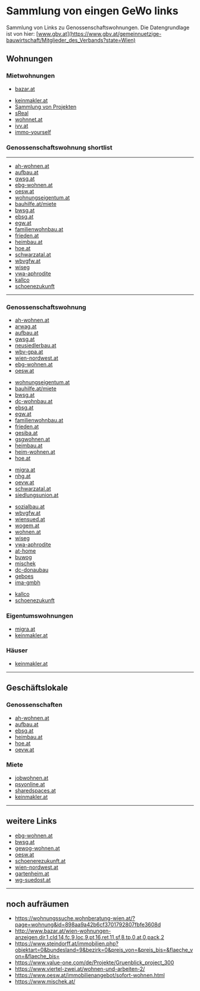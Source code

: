 <link rel="shortcut icon" type="image/x-icon" href="{{ "/favicon.ico" | prepend: site.baseurl }}" >

# Sammlung von eingen GeWo links
Sammlung von Links zu Genossenschaftswohnungen. Die Datengrundlage ist von hier: [www.gbv.at](https://www.gbv.at/gemeinnuetzige-bauwirtschaft/Mitglieder_des_Verbands?state=Wien)
## Wohnungen

### Mietwohnungen
- [bazar.at](http://www.bazar.at/wien-wohnungen-anzeigen,dir,1,cId,14,fc,9,loc,9,pf,2,pt,18,ref,2,ret,13,sf,8,tp,0,at,0)
<!-- - [jobwohnen.at](https://www.jobwohnen.at/wohnungen/#suchergebnis) -->
- [keinmakler.at](https://www.keinmakler.at/Wohnung-Miete/Wien-%C3%96sterreich)
- [Sammlung von Projekten](https://www.projekt-promotion.at/projekten/89/alle/alle/alle/658/776-777-778-779-780-781-782-783-789)
- [sReal](https://www.sreal.at/de/immobilien-suche?f%5BbuyingType%5D=buy&f%5Blocation_or_id%5D%5B%5D=f_Wien&f%5Barea%5D%5Bmin%5D=90&f%5Barea%5D%5Bmax%5D=&f%5Bprice%5D%5Bmin%5D=&f%5Bprice%5D%5Bmax%5D=450000&f%5Bsurface_area%5D%5Bmin%5D=&f%5Bsurface_area%5D%5Bmax%5D=&f%5Brooms%5D%5Bmin%5D=&f%5Brooms%5D%5Bmax%5D=&f%5Bfulltext%5D=&f%5Bsearch%5D=&f%5Bsorting%5D=updated_desc)
- [wohnnet.at](https://www.wohnnet.at/immobilien/1150-wien?flaeche=80)
- [ivv.at](https://www.ivv.at/half-map-2/?lat=&lng=&use_radius=on&keyword=&search_location=&radius=0&status=&type=&bedrooms=&min-area=79&max-area=1200&min-price=1&max-price=453015&hidden_geocode_result=&sortby=)
- [immo-yourself](https://immo-yourself.com/)

### Genossenschaftswohnung shortlist
------------------------------------------------------------------------
- [ah-wohnen.at](http://ah-wohnen.at/freie-objekte.57.html)
- [aufbau.at](http://aufbau.at/wohnungen-wiedervermietung.html)
- [gwsg.at](https://www.gwsg.at/freie-wohnungen)
- [ebg-wohnen.at](https://ebg-wohnen.at/Suche.aspx?typ=1&zmin=3&zmax=5&art=$1$2$3$6&rg=$1$6$8&wa=$0$1)
- [oesw.at](https://oesw.at/immobilienangebot/sofort-wohnen.html?objectType=0&rooms=3)
- [wohnungseigentum.at](https://wohnungseigentum.at/immobiliensuche/sofort-wohnen/?objectType=0)
- [bauhilfe.at/miete](https://www.bauhilfe.at/wp/angebote-sofort-wohnen)
- [bwsg.at](https://www.bwsg.at/overview/?search_text=wien&rooms-min=3&rooms-max=5&living_space-min=80&living_space-max=150)
- [ebsg.at](https://www.ebsg.at/immo/suche?type=1&region=916&state=Wien)
- [egw.at](https://www.egw.at/immobilien/bestands-wohnungen)
- [familienwohnbau.at](https://www.familienwohnbau.at/immobiliensuche/?sortierung=lastAktivierung%20DESC&bundesland=AT9&nutzungsart=W&kaufpreisBis=450000&mieteBis=1200&hauptflaecheVon=80)
- [frieden.at](https://www.frieden.at/immobiliensuche?st=Wien&nr=3-_)
- [heimbau.at](https://www.heimbau.at/wiedervermietung)
- [hoe.at](https://www.hoe.at/de/Wohnungssuche?lage%5B0%5D=96&q=&areaMin=80&areaMax=108&priceMin=0&priceMax=531900&feature%5B0%5D=272&district%5B0%5D=&legalType%5B0%5D=&immoType%5B0%5D=&rooms=&baseUrl=/de/Wohnungssuche&ajax=1)
- [schwarzatal.at](https://www.schwarzatal.at/immobiliensuche/?tx_pfimmo_manage%5B__referrer%5D%5B%40extension%5D=PfImmo&tx_pfimmo_manage%5B__referrer%5D%5B%40vendor%5D=PF&tx_pfimmo_manage%5B__referrer%5D%5B%40controller%5D=Object&tx_pfimmo_manage%5B__referrer%5D%5B%40action%5D=list&tx_pfimmo_manage%5B__referrer%5D%5Barguments%5D=YToyOntzOjY6ImFjdGlvbiI7czo0OiJsaXN0IjtzOjEwOiJjb250cm9sbGVyIjtzOjY6Ik9iamVjdCI7fQ%3D%3D9401827558e74bfb084ca468f2b1b87d35c41127&tx_pfimmo_manage%5B__referrer%5D%5B%40request%5D=a%3A4%3A%7Bs%3A10%3A%22%40extension%22%3Bs%3A6%3A%22PfImmo%22%3Bs%3A11%3A%22%40controller%22%3Bs%3A6%3A%22Object%22%3Bs%3A7%3A%22%40action%22%3Bs%3A4%3A%22list%22%3Bs%3A7%3A%22%40vendor%22%3Bs%3A2%3A%22PF%22%3B%7D6bdce365bd911e2b00b096506b0e4add6ad80bd5&tx_pfimmo_manage%5B__trustedProperties%5D=a%3A1%3A%7Bs%3A9%3A%22newFilter%22%3Ba%3A7%3A%7Bs%3A5%3A%22price%22%3Bi%3A1%3Bs%3A4%3A%22size%22%3Bi%3A1%3Bs%3A5%3A%22state%22%3Bi%3A1%3Bs%3A4%3A%22city%22%3Bi%3A1%3Bs%3A9%3A%22equipment%22%3Ba%3A12%3A%7Bi%3A0%3Bi%3A1%3Bi%3A1%3Bi%3A1%3Bi%3A2%3Bi%3A1%3Bi%3A3%3Bi%3A1%3Bi%3A4%3Bi%3A1%3Bi%3A5%3Bi%3A1%3Bi%3A6%3Bi%3A1%3Bi%3A7%3Bi%3A1%3Bi%3A8%3Bi%3A1%3Bi%3A9%3Bi%3A1%3Bi%3A10%3Bi%3A1%3Bi%3A11%3Bi%3A1%3B%7Ds%3A9%3A%22openareas%22%3Ba%3A6%3A%7Bi%3A0%3Bi%3A1%3Bi%3A1%3Bi%3A1%3Bi%3A2%3Bi%3A1%3Bi%3A3%3Bi%3A1%3Bi%3A4%3Bi%3A1%3Bi%3A5%3Bi%3A1%3B%7Ds%3A7%3A%22subject%22%3Bi%3A1%3B%7D%7D26349ddbe5f0096d66b0710726a260bac00599a7&tx_pfimmo_manage%5BnewFilter%5D%5Btype%5D=1%7C1&tx_pfimmo_manage%5BnewFilter%5D%5Bprice%5D=&tx_pfimmo_manage%5BnewFilter%5D%5Bsize%5D=&tx_pfimmo_manage%5BnewFilter%5D%5Bstate%5D=4&tx_pfimmo_manage%5BnewFilter%5D%5Bdistricts%5D=&tx_pfimmo_manage%5BnewFilter%5D%5Bcity%5D=&tx_pfimmo_manage%5BnewFilter%5D%5Bequipment%5D=)
- [wbvgfw.at](https://www.lebenswert-wohnen.at/suche?f%5Ball%5D%5Brealty_type%5D%5B0%5D=3&f%5Ball%5D%5Brealty_type%5D%5B1%5D=2&f%5Ball%5D%5Bliving_area%5D%5Bmin%5D=80&f%5Ball%5D%5Bcountry%5D=AT&f%5Ball%5D%5Bfederal_state%5D=134&from=623243)
- [wiseg](https://www.wiseg.at/Projekte)
- [vwa-aphrodite](https://www.vwa-aphrodite.at/home/wohnungen-garagen/freie-wohnungen)
- [kallco](https://www.kallco.at/immobilien/)
- [schoenezukunft](https://www.schoenerezukunft.at/Wohnen/Wohnungssuche/Default.aspx)


------------------------------------------------------------------------
### Genossenschaftswohnung
- [ah-wohnen.at](http://ah-wohnen.at/freie-objekte.57.html)
- [arwag.at](https://www.arwag.at/Wohnungen/Sofort-Wohnen-in-Wien)
- [aufbau.at](http://aufbau.at/wohnungen-wiedervermietung.html)
- [gwsg.at](https://www.gwsg.at/freie-wohnungen)
- [neusiedlerbau.at](http://neusiedlerbau.at/index.php?id=35)
- [wbv-gpa.at](http://www.wbv-gpa.at/angebot/freie-wohnungen)
- [wien-nordwest.at](http://www.wien-nordwest.at/wohnungsansuchen.html)
- [ebg-wohnen.at](https://ebg-wohnen.at/Suche.aspx?typ=1&zmin=3&zmax=5&art=$1$2$3$6&rg=$1$6$8&wa=$0$1)
- [oesw.at](https://oesw.at/immobilienangebot/sofort-wohnen.html?objectType=0&rooms=3)
<!-- - [sozialbau.at](https://www.sozialbau.at/unser-angebot/sofort-verfuegbar/) -->
- [wohnungseigentum.at](https://wohnungseigentum.at/immobiliensuche/sofort-wohnen/?objectType=0)
- [bauhilfe.at/miete](https://www.bauhilfe.at/wp/angebote-sofort-wohnen)
- [bwsg.at](https://www.bwsg.at/overview/?search_text=wien&rooms-min=3&rooms-max=5&living_space-min=80&living_space-max=150)
- [dc-wohnbau.at](https://www.dc-wohnbau.at/freie-objekte/)
- [ebsg.at](https://www.ebsg.at/immo/suche?type=1&region=916&state=Wien)
- [egw.at](https://www.egw.at/immobilien/bestands-wohnungen)
- [familienwohnbau.at](https://www.familienwohnbau.at/immobiliensuche/?sortierung=lastAktivierung%20DESC&bundesland=AT9&nutzungsart=W&kaufpreisBis=450000&mieteBis=1200&hauptflaecheVon=80)
- [frieden.at](https://www.frieden.at/immobiliensuche?st=Wien&nr=3-_)
- [gesiba.at](https://www.gesiba.at/immobilien/wohnungen?filter%5Bverfuegbar%5D=sofort&filter%5Bflaechemin%5D=85&filter%5Bflaechemax%5D=150)
- [gsgwohnen.at](https://www.gsgwohnen.at/projekte/zweitbezug/)
- [heimbau.at](https://www.heimbau.at/wiedervermietung)
- [heim-wohnen.at](https://www.heim-wohnen.at/aktuelles/aktuelle-angebote/#wien)
- [hoe.at](https://www.hoe.at/de/Wohnungssuche?lage%5B0%5D=96&q=&areaMin=80&areaMax=108&priceMin=0&priceMax=531900&feature%5B0%5D=272&district%5B0%5D=&legalType%5B0%5D=&immoType%5B0%5D=&rooms=&baseUrl=/de/Wohnungssuche&ajax=1)
<!-- - [laudonwiese.at](https://www.laudonwiese.at/) -->
- [migra.at](https://www.migra.at/Wohnung-mieten)
- [nhg.at](https://www.nhg.at/immobilienangebot/wohnungsangebot/)
- [oevw.at](https://www.oevw.at/)
- [schwarzatal.at](https://www.schwarzatal.at/immobiliensuche/?tx_pfimmo_manage%5B__referrer%5D%5B%40extension%5D=PfImmo&tx_pfimmo_manage%5B__referrer%5D%5B%40vendor%5D=PF&tx_pfimmo_manage%5B__referrer%5D%5B%40controller%5D=Object&tx_pfimmo_manage%5B__referrer%5D%5B%40action%5D=list&tx_pfimmo_manage%5B__referrer%5D%5Barguments%5D=YToyOntzOjY6ImFjdGlvbiI7czo0OiJsaXN0IjtzOjEwOiJjb250cm9sbGVyIjtzOjY6Ik9iamVjdCI7fQ%3D%3D9401827558e74bfb084ca468f2b1b87d35c41127&tx_pfimmo_manage%5B__referrer%5D%5B%40request%5D=a%3A4%3A%7Bs%3A10%3A%22%40extension%22%3Bs%3A6%3A%22PfImmo%22%3Bs%3A11%3A%22%40controller%22%3Bs%3A6%3A%22Object%22%3Bs%3A7%3A%22%40action%22%3Bs%3A4%3A%22list%22%3Bs%3A7%3A%22%40vendor%22%3Bs%3A2%3A%22PF%22%3B%7D6bdce365bd911e2b00b096506b0e4add6ad80bd5&tx_pfimmo_manage%5B__trustedProperties%5D=a%3A1%3A%7Bs%3A9%3A%22newFilter%22%3Ba%3A7%3A%7Bs%3A5%3A%22price%22%3Bi%3A1%3Bs%3A4%3A%22size%22%3Bi%3A1%3Bs%3A5%3A%22state%22%3Bi%3A1%3Bs%3A4%3A%22city%22%3Bi%3A1%3Bs%3A9%3A%22equipment%22%3Ba%3A12%3A%7Bi%3A0%3Bi%3A1%3Bi%3A1%3Bi%3A1%3Bi%3A2%3Bi%3A1%3Bi%3A3%3Bi%3A1%3Bi%3A4%3Bi%3A1%3Bi%3A5%3Bi%3A1%3Bi%3A6%3Bi%3A1%3Bi%3A7%3Bi%3A1%3Bi%3A8%3Bi%3A1%3Bi%3A9%3Bi%3A1%3Bi%3A10%3Bi%3A1%3Bi%3A11%3Bi%3A1%3B%7Ds%3A9%3A%22openareas%22%3Ba%3A6%3A%7Bi%3A0%3Bi%3A1%3Bi%3A1%3Bi%3A1%3Bi%3A2%3Bi%3A1%3Bi%3A3%3Bi%3A1%3Bi%3A4%3Bi%3A1%3Bi%3A5%3Bi%3A1%3B%7Ds%3A7%3A%22subject%22%3Bi%3A1%3B%7D%7D26349ddbe5f0096d66b0710726a260bac00599a7&tx_pfimmo_manage%5BnewFilter%5D%5Btype%5D=1%7C1&tx_pfimmo_manage%5BnewFilter%5D%5Bprice%5D=&tx_pfimmo_manage%5BnewFilter%5D%5Bsize%5D=&tx_pfimmo_manage%5BnewFilter%5D%5Bstate%5D=4&tx_pfimmo_manage%5BnewFilter%5D%5Bdistricts%5D=&tx_pfimmo_manage%5BnewFilter%5D%5Bcity%5D=&tx_pfimmo_manage%5BnewFilter%5D%5Bequipment%5D=)
- [siedlungsunion.at](https://www.siedlungsunion.at/wohnen/sofort)
<!-- - [sommerhaide.at](https://www.sommerhaide.at/) -->
- [sozialbau.at](https://www.sozialbau.at/angebot/sofort-verfuegbar/)
- [wbvgfw.at](https://www.lebenswert-wohnen.at/suche?f%5Ball%5D%5Brealty_type%5D%5B0%5D=3&f%5Ball%5D%5Brealty_type%5D%5B1%5D=2&f%5Ball%5D%5Bliving_area%5D%5Bmin%5D=80&f%5Ball%5D%5Bcountry%5D=AT&f%5Ball%5D%5Bfederal_state%5D=134&from=623243)
- [wiensued.at](https://www.wiensued.at/wohnen/sofort-verfuegbar/)
- [wogem.at](https://www.wogem.at/de/angebote.php)
- [wohnen.at](https://www.wohnen.at/angebot/unser-wohnungsangebot/)
- [wiseg](https://www.wiseg.at/Projekte)
- [vwa-aphrodite](https://www.vwa-aphrodite.at/home/wohnungen-garagen/freie-wohnungen)
- [at-home](https://www.at-home.co.at/Projekte)
- [buwog](https://www.buwog.at/de/property-search-result?property_search%5Btype%5D=rent&property_search%5Blimit%5D=10&property_search%5Blocation_rent%5D=city_2&property_search%5Blocation_buy%5D=&property_search%5Bproperty_type%5D=living&property_search%5Bmaximum_price%5D=&property_search%5Bminimum_number_of_rooms%5D=3&property_search%5Bmaximum_number_of_rooms%5D=0&property_search%5Bminimum_area%5D=80&property_search%5Bmaximum_area%5D=0&property_search%5Bbeing_built%5D=1&property_search%5Bexisting%5D=1&property_search%5Bcountry%5D=at&property_search%5Bsorting%5D=updatedAt%7CDESC)
- [mischek](https://www.mischek.at/nc/projekte/wohnungen.html?tx_mhimmo_pi1%5Bgroesse%5D=70-100)
- [dc-donaubau](https://www.dc-wohnbau.at/immobiliensuche/?es_search%5Beigenmittel1534426005f5b757b957be3e%5D%5Bmin%5D=0&es_search%5Beigenmittel1534426005f5b757b957be3e%5D%5Bmax%5D=80000&es_search%5Bmietentgelt1534426193f5b757c51f13b9%5D%5Bmin%5D=0&es_search%5Bmietentgelt1534426193f5b757c51f13b9%5D%5Bmax%5D=1200&es_search%5Bzimmer1534426238f5b757c7e776f2%5D%5Bmin%5D=3&es_search%5Bzimmer1534426238f5b757c7e776f2%5D%5Bmax%5D=10&es_search%5Bwohnflaeche1534426266f5b757c9aacd5d%5D%5Bmin%5D=80&es_search%5Bwohnflaeche1534426266f5b757c9aacd5d%5D%5Bmax%5D=250)
- [geboes](https://www.geboes.at/advanced-search)
- [ima-gmbh](https://www.ima-gmbh.at/)
<!-- - [kabelwerk](https://www.kabelwerk.at/objekte/liste) -->
- [kallco](https://www.kallco.at/immobilien/)
- [schoenezukunft](https://www.schoenerezukunft.at/Wohnen/Wohnungssuche/Default.aspx)


### Eigentumswohnungen
- [migra.at](https://www.migra.at/Wohnung-kaufen)
- [keinmakler.at](https://www.keinmakler.at/Wohnung-Kauf/Wien-%C3%96sterreich)



### Häuser
- [keinmakler.at](https://www.keinmakler.at/Haus-Kauf/Wien-%C3%96sterreich)

------------------------------------------------------------------------
<!-- ## Praxis
------------------------------------------------------------------------
- [kurier-Miete](https://immo.kurier.at/suche?s=relevance&l=Wien&as%5B%5D=at.wien-innere-stadt&as%5B%5D=at.wien-mariahilf&as%5B%5D=at.wien-neubau&as%5B%5D=at.wien-josefstadt&as%5B%5D=at.wien-alsergrund&as%5B%5D=at.wien-rudolfsheim-fuenfhaus&usageType=commercial&t=office%3Arental&a=at.wien&pf=&pt=1000&rf=0&rt=0&sf=&st=&f%5B%5D=barrier_free&yf=&yt=&ff=&ft=&pa=&o=&ad=&u=)
- [Flohmarkt](https://www.flohmarkt.at/suche/immobilien-wien/praxisraum)
- [Ärztekammer](https://www.aekwien.at/marktplatz)
- [Willhaben](https://www.willhaben.at/iad/immobilien/gewerbeimmobilien-mieten/gewerbeimmobilien-angebote?sfId=6efbeed4-d67a-4673-81b4-2f4e18584ffb&rows=25&isNavigation=true&areaId=117223&areaId=117228&areaId=117229&areaId=117230&areaId=117231&areaId=117237&page=1&PRICE_TO=900)
- [DerStandard](https://immobilien.derstandard.at/immobiliensuche)
- [besthelp](https://www.besthelp.at/go.asp?sektion=boerse&bereich_id=9111&rkarte=boerse_blackboard&berufsgruppe=t02&art=praxisraum&suche_biete=Biete&suchformular_id=4&aktion=view&regional=AT%2D9)
- [imGraetzel](https://www.imgraetzl.at/wien/neubau-1070/raumteiler?category=4)
- [Psyonline](https://www.psyonline.at/go.asp?sektion=boerse&bereich_id=9001&berufsgruppe=pth&art=praxisraum&suchformular_id=4&aktion=view&regional=AT%2D9)
-  -->



## Geschäftslokale
### Genossenschaften
- [ah-wohnen.at](http://ah-wohnen.at/freie-objekte.57.html)
- [aufbau.at](http://aufbau.at/wohnungen-wiedervermietung-lokal.html)
- [ebsg.at](https://www.ebsg.at/neues-zuhause-finden/filter/geschaeftslokal.html)
- [heimbau.at](https://www.heimbau.at/geschaeftslokale)
- [hoe.at](https://www.hoe.at/de/wohnungssuche/liste?isSearch=true&searchbezirk%5B%5D=7230&searchbezirk%5B%5D=7163&searchbezirk%5B%5D=7239&searchbezirk%5B%5D=7240&searchbezirk%5B%5D=7241&searchbezirk%5B%5D=7242&searchbezirk%5B%5D=7243&searchbezirk%5B%5D=7244&searchbezirk%5B%5D=7245&searchbezirk%5B%5D=7246&searchbezirk%5B%5D=7247&searchbezirk%5B%5D=7231&searchbezirk%5B%5D=7248&searchbezirk%5B%5D=7249&searchbezirk%5B%5D=7184&searchbezirk%5B%5D=7250&searchbezirk%5B%5D=7232&searchbezirk%5B%5D=7233&searchbezirk%5B%5D=7234&searchbezirk%5B%5D=7235&searchbezirk%5B%5D=7236&searchbezirk%5B%5D=7237&searchbezirk%5B%5D=7238&imo_type=)
- [oevw.at](https://www.oevw.at/)

### Miete
- [jobwohnen.at](https://www.jobwohnen.at/wohnungen/#suchergebnis)
- [psyonline.at](https://www.psyonline.at/go.asp?sektion=boerse&bereich_id=9001&berufsgruppe=pth&art=praxisraum&suche_biete=Biete&suchformular_id=4&aktion=view&regional=AT%2D9)
- [sharedspaces.at](https://sharedspaces.at/category/coworking-space/vienna)
- [keinmakler.at](https://www.keinmakler.at/Gewerbeimmobilie-Miete/Wien-%C3%96sterreich)

------------------------------------------------------------------------
## weitere Links
- [ebg-wohnen.at](http://www.ebg-wohnen.at/)
- [bwsg.at](https://www.bwsg.at/de/home)
- [gewog-wohnen.at](http://www.gewog-wohnen.at/home/)
- [oesw.at](https://www.oesw.at/)
- [schoenerezukunft.at](https://www.schoenerezukunft.at/)
- [wien-nordwest.at](http://www.wien-nordwest.at/)
- [gartenheim.at](https://gartenheim.at/)
- [wg-suedost.at](https://wg-suedost.at/Wohnobjekte/wohnobjekte.html)

------------------------------------------------------------------------
## noch aufräumen
- https://wohnungssuche.wohnberatung-wien.at/?page=wohnung&id=898aa9a42b6cf3701792807fbfe3608d
- http://www.bazar.at/wien-wohnungen-anzeigen,dir,1,cId,14,fc,9,loc,9,pt,16,ret,11,sf,8,tp,0,at,0,pack,2
- https://www.steindorff.at/immobilien.php?objektart=0&bundesland=9&bezirk=0&preis_von=&preis_bis=&flaeche_von=&flaeche_bis=
- https://www.value-one.com/de/Projekte/Gruenblick_project_300
- https://www.viertel-zwei.at/wohnen-und-arbeiten-2/
- https://www.oesw.at/immobilienangebot/sofort-wohnen.html
- https://www.mischek.at/

